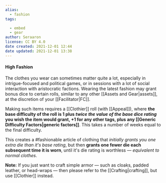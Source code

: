 ```yaml
---
alias:
  - fashion
tags:

  - embed
  - gear
author: Seraaron
license: CC BY 4.0
date created: 2021-12-01 12:44
date updated: 2021-12-01 13:38
---
```


#### High Fashion

The clothes you wear can sometimes matter quite a lot, especially in intrigue-focused and political games, or in sessions with a lot of social interaction with aristocratic factions. Wearing the latest fashion may grant bonus dice to certain rolls, similar to any other [[Assets and Gear|assets]], at the discretion of your [[Facilitator|FC]].

Making such items requires a [[Clothier]] roll (with [[Appeal]]), where **the base difficulty of the roll is 1 plus _twice the value of the base dice rating_ you wish the item would grant, +1 for any other tags, plus any [[Generic Difficulty Factors|generic factors]]**. This takes a number of weeks equal to the final difficulty.

This creates a #fashionable article of clothing that *initially grants you one extra die than it's base rating*, but then **grants one fewer die each subsequent time it is worn**, until it's die rating is worthless — _equivalent to normal clothes_.

**Note:** If you just want to craft simple armor — such as cloaks, padded leather, or head-wraps — then please refer to the [[Crafting|crafting]], but use [[Clothier]] instead.
